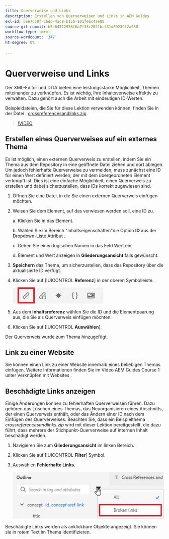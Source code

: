 ```yaml
---
title: Querverweise und Links
description: Erstellen von Querverweisen und Links in AEM Guides
exl-id: bee7d50f-cbdd-4ac8-b15b-101febc4ae80
source-git-commit: b5e64512956f0a7f33c2021bc431d69239f2a088
workflow-type: tm+mt
source-wordcount: '347'
ht-degree: 0%

---
```


# Querverweise und Links

Der XML-Editor und DITA bieten eine leistungsstarke Möglichkeit, Themen miteinander zu verknüpfen. Es ist wichtig, Ihre Inhaltsverweise effektiv zu verwalten. Dazu gehört auch die Arbeit mit eindeutigen ID-Werten.

Beispieldateien, die Sie für diese Lektion verwenden können, finden Sie in der Datei .
[crossreferencesandlinks.zip](assets/crossreferencesandlinks.zip)

>[!VIDEO](https://video.tv.adobe.com/v/342764)

## Erstellen eines Querverweises auf ein externes Thema

Es ist möglich, einen externen Querverweis zu erstellen, indem Sie ein Thema aus dem Repository in eine geöffnete Datei ziehen und dort ablegen. Um jedoch fehlerhafte Querverweise zu vermeiden, muss zunächst eine ID für einen Wert definiert werden, der mit dem übergeordneten Element verknüpft ist. Dies ist eine einfache Möglichkeit, einen Querverweis zu erstellen und dabei sicherzustellen, dass IDs korrekt zugewiesen sind.

1. Öffnen Sie eine Datei, in die Sie einen externen Querverweis einfügen möchten.

2. Weisen Sie dem Element, auf das verwiesen werden soll, eine ID zu.

   a. Klicken Sie in das Element.

   b. Wählen Sie im Bereich &quot;Inhaltseigenschaften&quot;die Option **ID** aus der Dropdown-Liste Attribut .

   c. Geben Sie einen logischen Namen in das Feld Wert ein.

   d. Element und Wert anzeigen in **Gliederungsansicht** falls gewünscht.

3. **Speichern** das Thema, um sicherzustellen, dass das Repository über die aktualisierte ID verfügt.

4. Klicken Sie auf [!UICONTROL **Referenz**] in der oberen Symbolleiste.

   ![Symbolleiste](images/lesson-7/references-icon.png)

5. Aus dem **Inhaltsreferenz** wählen Sie die ID und die Elementpaarung aus, die Sie als Querverweis einfügen möchten.

6. Klicken Sie auf [!UICONTROL **Auswählen**].

Der Querverweis wurde zum Thema hinzugefügt.

## Link zu einer Website

Sie können einen Link zu einer Website innerhalb eines beliebigen Themas einfügen. Weitere Informationen finden Sie im Video AEM Guides Course 1 unter Verknüpfen mit Websites .


## Beschädigte Links anzeigen

Einige Änderungen können zu fehlerhaften Querverweisen führen. Dazu gehören das Löschen eines Themas, das Neuorganisieren eines Abschnitts, der einen Querverweis enthält, oder das Ändern einer ID nach dem Einfügen des Querverweises. Beachten Sie, dass ein Beispielthema _crossreferencesandlinks.zip_ wird mit dieser Lektion bereitgestellt, die dazu führt, dass mehrere der Stichpunkt-Querverweise auf internen Inhalt beschädigt werden.

1. Navigieren Sie zum **Gliederungsansicht** im linken Bereich.

2. Klicken Sie auf [!UICONTROL **Filter**] Symbol.

3. Auswählen **Fehlerhafte Links**.

   ![Filter-Dropdown](images/lesson-7/broken-links.png)

Beschädigte Links werden als anklickbare Objekte angezeigt. Sie können sie in rotem Text im Thema identifizieren.
